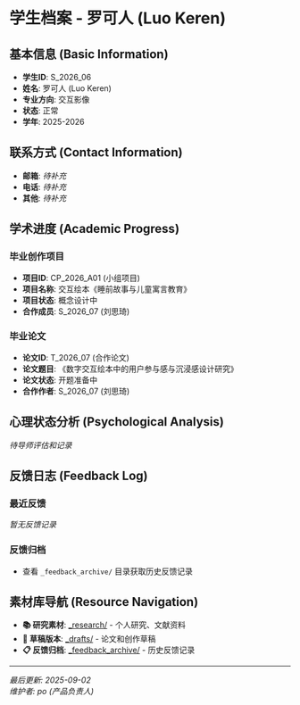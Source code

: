 # 学生档案 - 罗可人 (Luo Keren)

## 基本信息 (Basic Information)

- **学生ID**: S_2026_06
- **姓名**: 罗可人 (Luo Keren)
- **专业方向**: 交互影像
- **状态**: 正常
- **学年**: 2025-2026

## 联系方式 (Contact Information)

- **邮箱**: *待补充*
- **电话**: *待补充*
- **其他**: *待补充*

## 学术进度 (Academic Progress)

### 毕业创作项目
- **项目ID**: CP_2026_A01 (小组项目)
- **项目名称**: 交互绘本《睡前故事与儿童寓言教育》
- **项目状态**: 概念设计中
- **合作成员**: S_2026_07 (刘思琦)

### 毕业论文
- **论文ID**: T_2026_07 (合作论文)
- **论文题目**: 《数字交互绘本中的用户参与感与沉浸感设计研究》
- **论文状态**: 开题准备中
- **合作作者**: S_2026_07 (刘思琦)

## 心理状态分析 (Psychological Analysis)

*待导师评估和记录*

## 反馈日志 (Feedback Log)

### 最近反馈
*暂无反馈记录*

### 反馈归档
- 查看 `_feedback_archive/` 目录获取历史反馈记录

## 素材库导航 (Resource Navigation)

- **📚 研究素材**: [_research/](./_research/) - 个人研究、文献资料
- **📝 草稿版本**: [_drafts/](./_drafts/) - 论文和创作草稿
- **📋 反馈归档**: [_feedback_archive/](./_feedback_archive/) - 历史反馈记录

---

*最后更新: 2025-09-02*  
*维护者: po (产品负责人)*
